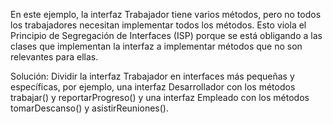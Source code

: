 En este ejemplo, la interfaz Trabajador tiene varios métodos, pero no todos los trabajadores necesitan implementar todos los métodos. Esto viola el Principio de Segregación de Interfaces (ISP) porque se está obligando a las clases que implementan la interfaz a implementar métodos que no son relevantes para ellas.

Solución: Dividir la interfaz Trabajador en interfaces más pequeñas y específicas, por ejemplo, una interfaz Desarrollador con los métodos trabajar() y reportarProgreso() y una interfaz Empleado con los métodos tomarDescanso() y asistirReuniones().

